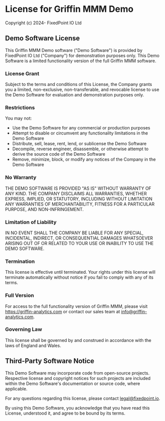 # License for Griffin MMM Demo

Copyright (c) 2024- FixedPoint IO Ltd

## Demo Software License

This Griffin MMM Demo software ("Demo Software") is provided by FixedPoint IO Ltd ("Company") for demonstration purposes only. This Demo Software is a limited functionality version of the full Griffin MMM software.

### License Grant

Subject to the terms and conditions of this License, the Company grants you a limited, non-exclusive, non-transferable, and revocable license to use the Demo Software for evaluation and demonstration purposes only.

### Restrictions

You may not:
- Use the Demo Software for any commercial or production purposes
- Attempt to disable or circumvent any functionality limitations in the Demo Software
- Distribute, sell, lease, rent, lend, or sublicense the Demo Software
- Decompile, reverse engineer, disassemble, or otherwise attempt to derive the source code of the Demo Software
- Remove, minimize, block, or modify any notices of the Company in the Demo Software

### No Warranty

THE DEMO SOFTWARE IS PROVIDED "AS IS" WITHOUT WARRANTY OF ANY KIND. THE COMPANY DISCLAIMS ALL WARRANTIES, WHETHER EXPRESS, IMPLIED, OR STATUTORY, INCLUDING WITHOUT LIMITATION ANY WARRANTIES OF MERCHANTABILITY, FITNESS FOR A PARTICULAR PURPOSE, AND NON-INFRINGEMENT.

### Limitation of Liability

IN NO EVENT SHALL THE COMPANY BE LIABLE FOR ANY SPECIAL, INCIDENTAL, INDIRECT, OR CONSEQUENTIAL DAMAGES WHATSOEVER ARISING OUT OF OR RELATED TO YOUR USE OR INABILITY TO USE THE DEMO SOFTWARE.

### Termination

This license is effective until terminated. Your rights under this license will terminate automatically without notice if you fail to comply with any of its terms.

### Full Version

For access to the full functionality version of Griffin MMM, please visit https://griffin-analytics.com or contact our sales team at info@griffin-analytics.com.

### Governing Law

This license shall be governed by and construed in accordance with the laws of England and Wales.

## Third-Party Software Notice

This Demo Software may incorporate code from open-source projects. Respective license and copyright notices for such projects are included within the Demo Software's documentation or source code, where applicable.

For any questions regarding this license, please contact legal@fixedpoint.io.

By using this Demo Software, you acknowledge that you have read this License, understood it, and agree to be bound by its terms.
